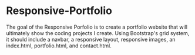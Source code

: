 # Responsive-Portfolio

The goal of the Responsive Porfolio is to create a portfolio website that will ultimately show the coding projects I create. Using Bootstrap's grid system, it should include a navbar, a responsive layout, responsive images, an index.html, portfolio.html, and contact.html.  